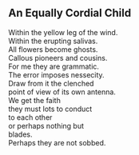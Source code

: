 An Equally Cordial Child
------------------------
Within the yellow leg of the wind.  
Within the erupting salivas.  
All flowers become ghosts.  
Callous pioneers and cousins.  
For me they are grammatic.  
The error imposes nessecity.  
Draw from it the clenched  
point of view of its own antenna.  
We get the faith  
they must lots to conduct  
to each other  
or perhaps nothing but  
blades.  
Perhaps they are not sobbed.  
